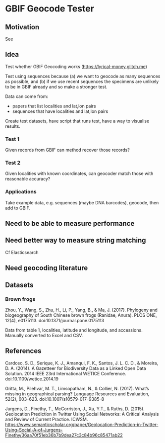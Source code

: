 # GBIF Geocode Tester


## Motivation

See

## Idea

Test whether GBIF Geocoding works (https://lyrical-money.glitch.me)

Test using sequences because (a) we want to geocode as many sequences as possible, and (b) if we use recent sequences the specimens are unlikely to be in GBIF already and so make a stronger test.

Data can come from:
- papers that list localities and lat,lon pairs
- sequences that have localities and lat,lon pairs

Create test datasets, have script that runs test, have a way to visualise results.

### Test 1

Given records from GBIF can method recover those records?

### Test 2

Given localities with known coordinates, can geocoder match those with reasonable accuracy?

### Applications

Take example data, e.g. sequences (maybe DNA barcodes), geocode, then add to GBIF.



## Need to be able to measure performance

## Need better way to measure string matching

Cf Elasticsearch

## Need geocoding literature


## Datasets

### Brown frogs

Zhou, Y., Wang, S., Zhu, H., Li, P., Yang, B., & Ma, J. (2017). Phylogeny and biogeography of South Chinese brown frogs (Ranidae, Anura). PLOS ONE, 12(4), e0175113. doi:10.1371/journal.pone.0175113

Data from table 1, localities, latitude and longitude, and accessions. Manually converted to Excel and CSV.


## References

Cardoso, S. D., Serique, K. J., Amanqui, F. K., Santos, J. L. C. D., & Moreira, D. A. (2014). A Gazetteer for Biodiversity Data as a Linked Open Data Solution. 2014 IEEE 23rd International WETICE Conference. doi:10.1109/wetice.2014.19

Gritta, M., Pilehvar, M. T., Limsopatham, N., & Collier, N. (2017). What’s missing in geographical parsing? Language Resources and Evaluation, 52(2), 603–623. doi:10.1007/s10579-017-9385-8

Jurgens, D., Finethy, T., McCorriston, J., Xu, Y.T., & Ruths, D. (2015). Geolocation Prediction in Twitter Using Social Networks: A Critical Analysis and Review of Current Practice. ICWSM. https://www.semanticscholar.org/paper/Geolocation-Prediction-in-Twitter-Using-Social-A-of-Jurgens-Finethy/36aa70f51eb36b7b9dea27c3c84b96c85471ab22